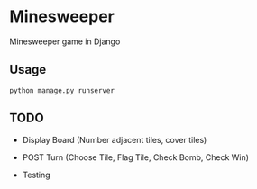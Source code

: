 # Minesweeper

Minesweeper game in Django

## Usage

```python manage.py runserver```

## TODO

- Display Board (Number adjacent tiles, cover tiles)

- POST Turn (Choose Tile, Flag Tile, Check Bomb, Check Win)

- Testing